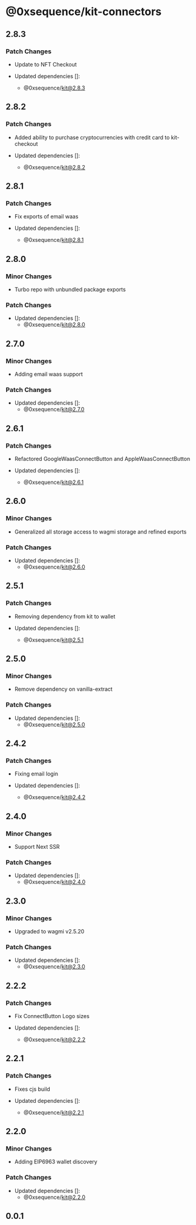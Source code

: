 # @0xsequence/kit-connectors

## 2.8.3

### Patch Changes

- Update to NFT Checkout

- Updated dependencies []:
  - @0xsequence/kit@2.8.3

## 2.8.2

### Patch Changes

- Added ability to purchase cryptocurrencies with credit card to kit-checkout

- Updated dependencies []:
  - @0xsequence/kit@2.8.2

## 2.8.1

### Patch Changes

- Fix exports of email waas

- Updated dependencies []:
  - @0xsequence/kit@2.8.1

## 2.8.0

### Minor Changes

- Turbo repo with unbundled package exports

### Patch Changes

- Updated dependencies []:
  - @0xsequence/kit@2.8.0

## 2.7.0

### Minor Changes

- Adding email waas support

### Patch Changes

- Updated dependencies []:
  - @0xsequence/kit@2.7.0

## 2.6.1

### Patch Changes

- Refactored GoogleWaasConnectButton and AppleWaasConnectButton

- Updated dependencies []:
  - @0xsequence/kit@2.6.1

## 2.6.0

### Minor Changes

- Generalized all storage access to wagmi storage and refined exports

### Patch Changes

- Updated dependencies []:
  - @0xsequence/kit@2.6.0

## 2.5.1

### Patch Changes

- Removing dependency from kit to wallet

- Updated dependencies []:
  - @0xsequence/kit@2.5.1

## 2.5.0

### Minor Changes

- Remove dependency on vanilla-extract

### Patch Changes

- Updated dependencies []:
  - @0xsequence/kit@2.5.0

## 2.4.2

### Patch Changes

- Fixing email login

- Updated dependencies []:
  - @0xsequence/kit@2.4.2

## 2.4.0

### Minor Changes

- Support Next SSR

### Patch Changes

- Updated dependencies []:
  - @0xsequence/kit@2.4.0

## 2.3.0

### Minor Changes

- Upgraded to wagmi v2.5.20

### Patch Changes

- Updated dependencies []:
  - @0xsequence/kit@2.3.0

## 2.2.2

### Patch Changes

- Fix ConnectButton Logo sizes

- Updated dependencies []:
  - @0xsequence/kit@2.2.2

## 2.2.1

### Patch Changes

- Fixes cjs build

- Updated dependencies []:
  - @0xsequence/kit@2.2.1

## 2.2.0

### Minor Changes

- Adding EIP6963 wallet discovery

### Patch Changes

- Updated dependencies []:
  - @0xsequence/kit@2.2.0

## 0.0.1
